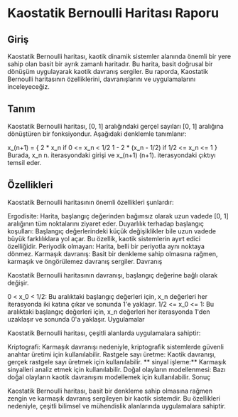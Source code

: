 # Kaostatik Bernoulli Haritası Raporu
## Giriş

Kaostatik Bernoulli haritası, kaotik dinamik sistemler alanında önemli bir yere sahip olan basit bir ayrık zamanlı haritadır. Bu harita, basit doğrusal bir dönüşüm uygulayarak kaotik davranış sergiler. Bu raporda, Kaostatik Bernoulli haritasının özelliklerini, davranışlarını ve uygulamalarını inceleyeceğiz.

## Tanım

Kaostatik Bernoulli haritası, [0, 1] aralığındaki gerçel sayıları [0, 1] aralığına dönüştüren bir fonksiyondur. Aşağıdaki denklemle tanımlanır:

x_(n+1) = { 2 * x_n  if 0 <= x_n < 1/2
           1 - 2 * (x_n - 1/2)  if 1/2 <= x_n <= 1 }
Burada, x_n n. iterasyondaki girişi ve x_(n+1) (n+1). iterasyondaki çıktıyı temsil eder.

## Özellikleri

Kaostatik Bernoulli haritasının önemli özellikleri şunlardır:

Ergodisite: Harita, başlangıç değerinden bağımsız olarak uzun vadede [0, 1] aralığının tüm noktalarını ziyaret eder.
Duyarlılık terhadap başlangıç koşulları: Başlangıç değerlerindeki küçük değişiklikler bile uzun vadede büyük farklılıklara yol açar. Bu özellik, kaotik sistemlerin ayırt edici özelliğidir.
Periyodik olmayan: Harita, belli bir periyotla aynı noktaya dönmez.
Karmaşık davranış: Basit bir denkleme sahip olmasına rağmen, karmaşık ve öngörülemez davranış sergiler.
Davranış

Kaostatik Bernoulli haritasının davranışı, başlangıç değerine bağlı olarak değişir.

0 < x_0 < 1/2: Bu aralıktaki başlangıç değerleri için, x_n değerleri her iterasyonda iki katına çıkar ve sonunda 1'e yaklaşır.
1/2 <= x_0 <= 1: Bu aralıktaki başlangıç değerleri için, x_n değerleri her iterasyonda 1'den uzaklaşır ve sonunda 0'a yaklaşır.
Uygulamalar

Kaostatik Bernoulli haritası, çeşitli alanlarda uygulamalara sahiptir:

Kriptografi: Karmaşık davranışı nedeniyle, kriptografik sistemlerde güvenli anahtar üretimi için kullanılabilir.
Rastgele sayı üretme: Kaotik davranışı, gerçek rastgele sayı üretmek için kullanılabilir.
** sinyal işleme:** Karmaşık sinyalleri analiz etmek için kullanılabilir.
Doğal olayların modellenmesi: Bazı doğal olayların kaotik davranışını modellemek için kullanılabilir.
Sonuç

Kaostatik Bernoulli haritası, basit bir denkleme sahip olmasına rağmen zengin ve karmaşık davranış sergileyen bir kaotik sistemdir. Bu özellikleri nedeniyle, çeşitli bilimsel ve mühendislik alanlarında uygulamalara sahiptir.